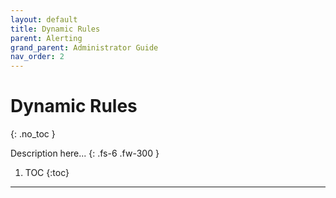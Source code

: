 ```yaml
---
layout: default
title: Dynamic Rules
parent: Alerting
grand_parent: Administrator Guide
nav_order: 2
---
```


# Dynamic Rules
{: .no_toc }


Description here...
{: .fs-6 .fw-300 }

1. TOC
{:toc}

---